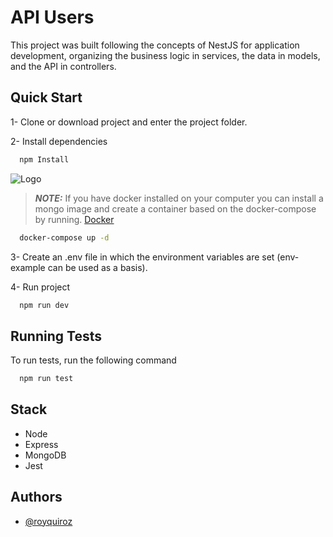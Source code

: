 # API Users

This project was built following the concepts of NestJS for application development, organizing the business logic in services, the data in models, and the API in controllers.

## Quick Start

1- Clone or download project and enter the project folder.

2- Install dependencies

```bash
  npm Install
```

![Logo](https://cdn.iconscout.com/icon/free/png-256/free-docker-12-1175229.png)

> **_NOTE:_** If you have docker installed on your computer you can install a mongo image and create a container based on the docker-compose by running. [Docker](https://docs.docker.com/)

```bash
  docker-compose up -d
```

3- Create an .env file in which the environment variables are set (env-example can be used as a basis).

4- Run project

```bash
  npm run dev
```

## Running Tests

To run tests, run the following command

```bash
  npm run test
```

## Stack

- Node
- Express
- MongoDB
- Jest

## Authors

- [@royquiroz](https://github.com/royquiroz)
